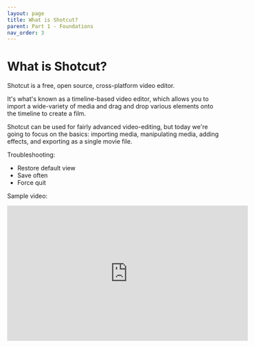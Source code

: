 ```yaml
---
layout: page
title: What is Shotcut?
parent: Part 1 - Foundations
nav_order: 3
---
```

# What is Shotcut?

Shotcut is a free, open source, cross-platform video editor.

It's what's known as a timeline-based video editor, which allows you to import a wide-variety of media and drag and drop various elements onto the timeline to create a film.

Shotcut can be used for fairly advanced video-editing, but today we're going to focus on the basics: importing media, manipulating media, adding effects, and exporting as a single movie file.

Troubleshooting:

+ Restore default view
+ Save often
+ Force quit

Sample video:
<iframe width="560" height="315" src="https://www.youtube.com/embed/LoD8TWRDHw4" title="YouTube video player" frameborder="0" allow="accelerometer; autoplay; clipboard-write; encrypted-media; gyroscope; picture-in-picture" allowfullscreen></iframe>
